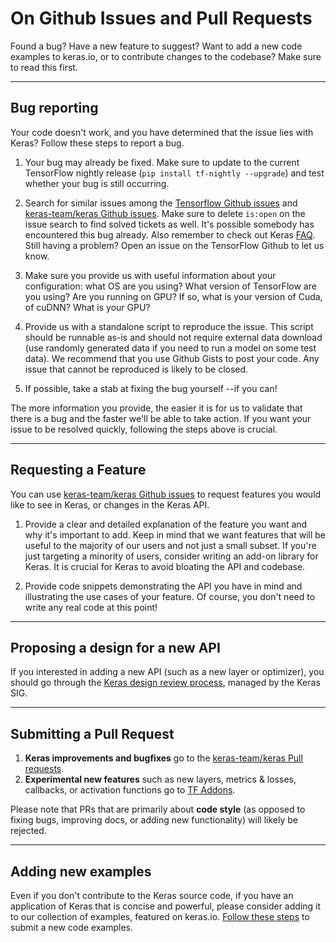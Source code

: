# On Github Issues and Pull Requests

Found a bug? Have a new feature to suggest?
Want to add a new code examples to keras.io, or to contribute changes to the codebase?
Make sure to read this first.

---

## Bug reporting

Your code doesn't work, and you have determined that the issue lies with Keras? Follow these steps to report a bug.

1. Your bug may already be fixed. Make sure to update to the current TensorFlow nightly release (`pip install tf-nightly --upgrade`) and test whether your bug is still occurring.

2. Search for similar issues among the [Tensorflow Github issues](https://github.com/tensorflow/tensorflow/issues) and [keras-team/keras Github issues](https://github.com/keras-team/keras/issues). Make sure to delete `is:open` on the issue search to find solved tickets as well. It's possible somebody has encountered this bug already. Also remember to check out Keras [FAQ](http://keras.io/getting-started/faq/). Still having a problem? Open an issue on the TensorFlow Github to let us know.

3. Make sure you provide us with useful information about your configuration: what OS are you using? What version of TensorFlow are you using? Are you running on GPU? If so, what is your version of Cuda, of cuDNN? What is your GPU?

4. Provide us with a standalone script to reproduce the issue. This script should be runnable as-is and should not require external data download (use randomly generated data if you need to run a model on some test data). We recommend that you use Github Gists to post your code. Any issue that cannot be reproduced is likely to be closed.

5. If possible, take a stab at fixing the bug yourself --if you can!

The more information you provide, the easier it is for us to validate that there is a bug and the faster we'll be able to take action. If you want your issue to be resolved quickly, following the steps above is crucial.

---

## Requesting a Feature

You can use [keras-team/keras Github issues](https://github.com/keras-team/keras/issues) to request features you would like to see in Keras, or changes in the Keras API.

1. Provide a clear and detailed explanation of the feature you want and why it's important to add. Keep in mind that we want features that will be useful to the majority of our users and not just a small subset. If you're just targeting a minority of users, consider writing an add-on library for Keras. It is crucial for Keras to avoid bloating the API and codebase.

2. Provide code snippets demonstrating the API you have in mind and illustrating the use cases of your feature. Of course, you don't need to write any real code at this point!


---

## Proposing a design for a new API

If you interested in adding a new API (such as a new layer or optimizer), you should go through the [Keras design review process](https://github.com/keras-team/governance#design-review-process),
managed by the Keras SIG.


---

## Submitting a Pull Request

1. **Keras improvements and bugfixes** go to the [keras-team/keras Pull requests](https://github.com/keras-team/keras/pulls). 
2. **Experimental new features** such as new layers, metrics & losses, callbacks, or activation functions go to [TF Addons](https://github.com/tensorflow/addons).

Please note that PRs that are primarily about **code style** (as opposed to fixing bugs, improving docs, or adding new functionality) will likely be rejected.

---

## Adding new examples

Even if you don't contribute to the Keras source code, if you have an application of Keras that is concise and powerful, please consider adding it to our collection of examples, featured on keras.io. 
[Follow these steps](/examples/#adding-a-new-code-example) to submit a new code examples.


